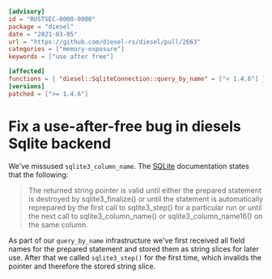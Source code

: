 ```toml
[advisory]
id = "RUSTSEC-0000-0000"
package = "diesel"
date = "2021-03-05"
url = "https://github.com/diesel-rs/diesel/pull/2663"
categories = ["memory-exposure"]
keywords = ["use after free"]

[affected]
functions = { "diesel::SqliteConnection::query_by_name" = ["< 1.4.6"] }
[versions]
patched = [">= 1.4.6"]
```

# Fix a use-after-free bug in diesels Sqlite backend

We've missused `sqlite3_column_name`. The
[SQLite](https://www.sqlite.org/c3ref/column_name.html) documentation
states that the following:

> The returned string pointer is valid until either the prepared statement
> is destroyed by sqlite3_finalize() or until the statement is automatically
> reprepared by the first call to sqlite3_step() for a particular
> run or until the next call to sqlite3_column_name()
> or sqlite3_column_name16() on the same column.

As part of our `query_by_name` infrastructure we've first received all
field names for the prepared statement and stored them as string slices
for later use. After that we called `sqlite3_step()` for the first time,
which invalids the pointer and therefore the stored string slice.
